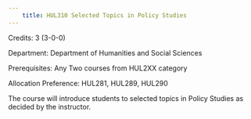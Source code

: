 ```yaml
---
    title: HUL310 Selected Topics in Policy Studies
---
```

Credits: 3 (3-0-0)

Department: Department of Humanities and Social Sciences

Prerequisites: Any Two courses from HUL2XX category 

Allocation Preference: HUL281, HUL289, HUL290

The course will introduce students to selected topics in Policy Studies as decided by the instructor.